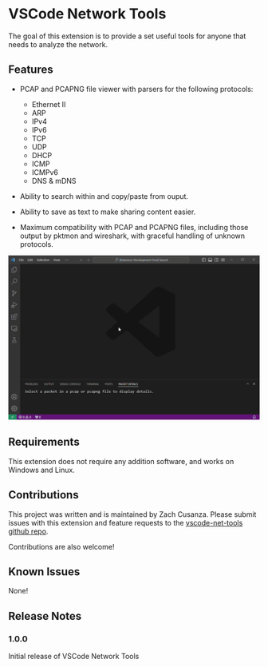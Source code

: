 # VSCode Network Tools

The goal of this extension is to provide a set useful tools for anyone that needs to analyze the network.


## Features

* PCAP and PCAPNG file viewer with parsers for the following protocols:
    * Ethernet II
    * ARP
    * IPv4
    * IPv6
    * TCP
    * UDP
    * DHCP 
    * ICMP
    * ICMPv6
    * DNS & mDNS

* Ability to search within and copy/paste from ouput.

* Ability to save as text to make sharing content easier.

* Maximum compatibility with PCAP and PCAPNG files, including those output by pktmon and wireshark, with graceful handling of unknown protocols.

![User opens a pcapng file named pktmon-dhcp.pcapng using the extension. The user then navigates the menus](https://github.com/CusanzaBros/vscode-net-tools/blob/main/demo.gif?raw=true)


## Requirements

This extension does not require any addition software, and works on Windows and Linux.

## Contributions

This project was written and is maintained by Zach Cusanza.
Please submit issues with this extension and feature requests to the [vscode-net-tools github repo](https://github.com/CusanzaBros/vscode-net-tools/issues).

Contributions are also welcome!

## Known Issues

None!

## Release Notes

### 1.0.0

Initial release of VSCode Network Tools